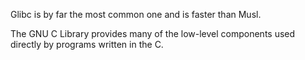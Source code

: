 Glibc is by far the most common one and is faster than Musl.


The GNU C Library provides many of the low-level components used directly by programs written in the C.
